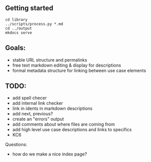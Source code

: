 ## Getting started

```
cd library
../scripts/process.py *.md
cd ../output
mkdocs serve
```

## Goals:

* stable URL structure and permalinks
* free text markdown editing & display for descriptions
* formal metadata structure for linking between use case elements

## TODO:

* add spell checer
* add internal link checker
* link in idents in markdown descriptions
* add next, previous?
* create an "errors" output
* add comments about where files are coming from
* add high level use case descriptions and links to specifics
* KC6

Questions:
* how do we make a nice index page?
